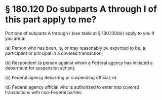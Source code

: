 # § 180.120   Do subparts A through I of this part apply to me?

Portions of subparts A through I (see table at § 180.100(b)) apply to you if you are a:


(a) Person who has been, is, or may reasonably be expected to be, a participant or principal in a covered transaction;


(b) Respondent (a person against whom a Federal agency has initiated a debarment for suspension action);


(c) Federal agency debarring or suspending official; or


(d) Federal agency official who is authorized to enter into covered transactions with non-Federal parties.






